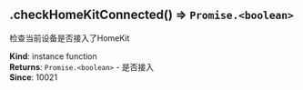 <a name="module_miot/Device--module.exports..IDevice+checkHomeKitConnected"></a>

## .checkHomeKitConnected() ⇒ <code>Promise.&lt;boolean&gt;</code>
检查当前设备是否接入了HomeKit

**Kind**: instance function  
**Returns**: <code>Promise.&lt;boolean&gt;</code> - 是否接入  
**Since**: 10021  
